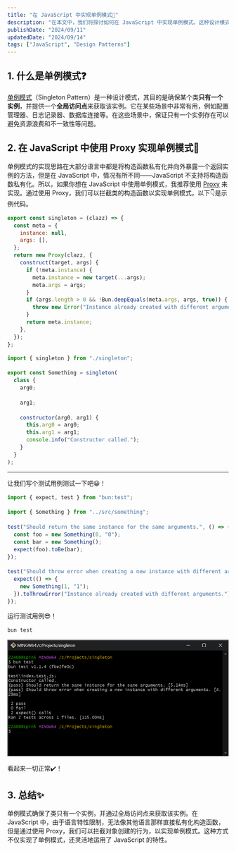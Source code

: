 ```yaml
---
title: "在 JavaScript 中实现单例模式🥇"
description: "在本文中，我们将探讨如何在 JavaScript 中实现单例模式。这种设计模式确保一个类只有一个实例，并提供全局访问点。通过实际代码示例和详细解释，帮助你掌握如何在 JavaScript 中创建和管理单例对象。"
publishDate: "2024/09/11"
updatedDate: "2024/09/14"
tags: ["JavaScript", "Design Patterns"]
---
```


## 1. 什么是单例模式❓

[单例模式](https://refactoringguru.cn/design-patterns/singleton)（Singleton Pattern）是一种设计模式，其目的是确保某个类**只有一个实例**，并提供一个**全局访问点**来获取该实例。它在某些场景中非常有用，例如配置管理器、日志记录器、数据库连接等。在这些场景中，保证只有一个实例存在可以避免资源浪费和不一致性等问题。

## 2. 在 JavaScript 中使用 Proxy 实现单例模式🤌

单例模式的实现思路在大部分语言中都是将构造函数私有化并向外暴露一个返回实例的方法，但是在 JavaScript 中，情况有所不同——JavaScript 不支持将构造函数私有化。所以，如果你想在 JavaScript 中使用单例模式，我推荐使用 [Proxy](https://developer.mozilla.org/zh-CN/docs/Web/JavaScript/Reference/Global_Objects/Proxy) 来实现。通过使用 Proxy，我们可以拦截类的构造函数以实现单例模式，以下👇是示例代码。

```javascript title="singleton.js"
export const singleton = (clazz) => {
  const meta = {
    instance: null,
    args: [],
  };
  return new Proxy(clazz, {
    construct(target, args) {
      if (!meta.instance) {
        meta.instance = new target(...args);
        meta.args = args;
      }
      if (args.length > 0 && !Bun.deepEquals(meta.args, args, true)) {
        throw new Error("Instance already created with different arguments.");
      }
      return meta.instance;
    },
  });
};
```

```javascript title="something.js"
import { singleton } from "./singleton";

export const Something = singleton(
  class {
    arg0;

    arg1;

    constructor(arg0, arg1) {
      this.arg0 = arg0;
      this.arg1 = arg1;
      console.info("Constructor called.");
    }
  }
);
```

---

让我们写个测试用例测试一下吧😀！

```javascript title="index.test.js"
import { expect, test } from "bun:test";

import { Something } from "../src/something";

test("Should return the same instance for the same arguments.", () => {
  const foo = new Something(0, "0");
  const bar = new Something();
  expect(foo).toBe(bar);
});

test("Should throw error when creating a new instance with different arguments.", () => {
  expect(() => {
    new Something(1, "1");
  }).toThrowError("Instance already created with different arguments.");
});
```

运行测试用例😎！

```bash
bun test
```

![测试结果截图](./test-results.png)

看起来一切正常✔️！

## 3. 总结✨

单例模式确保了类只有一个实例，并通过全局访问点来获取该实例。在 JavaScript 中，由于语言特性限制，无法像其他语言那样直接私有化构造函数，但是通过使用 Proxy，我们可以拦截对象创建的行为，以实现单例模式。这种方式不仅实现了单例模式，还灵活地运用了 JavaScript 的特性。
